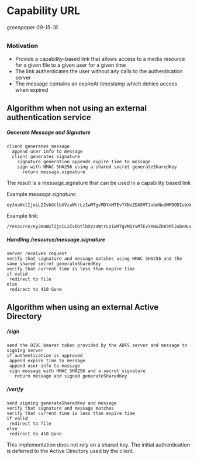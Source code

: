 # Capability URL
###### greenpaper 09-15-18

### Motivation

* Provide a capability-based link that allows access to a media resource for a given file to a given user for a given time
* The link authenticates the user without any calls to the authentication server
* The message contains an expireAt timestamp which denies access when expired

## Algorithm when not using an external authentication service

##### Generate Message and Signature
```
client generates message
  append user info to message
  client generates signature
    signature generation appends expire time to message
    sign with HMAC SHA256 using a shared secret generateSharedKey
      return message.signature
```
The result is a message.signature that can be used in a capability based link

Example _message.signature_:
```
eyJmaWxlIjoiL2ZvbGtlbXVzaWtrLzIwMTgvMDYvMTEvYXNuZDA5MTJubnNudWM5ODIubXA0IiwiZXhwaXJlQXQiOiIyMDE4LTA5LTE1VDEwOjQ2OjUzLjMwN1oifQ==.tz8XOxhXx0WX2y+cyz38WJoRMvdv7wtcCkEG+pmiH94=
```
Example _link_:
```
/resource/eyJmaWxlIjoiL2ZvbGtlbXVzaWtrLzIwMTgvMDYvMTEvYXNuZDA5MTJubnNudWM5ODIubXA0IiwiZXhwaXJlQXQiOiIyMDE4LTA5LTE1VDEwOjQ2OjUzLjMwN1oifQ==.tz8XOxhXx0WX2y+cyz38WJoRMvdv7wtcCkEG+pmiH94=
```

##### Handling /resource/message.signature
```
server receives request
verify that signature and message matches using HMAC SHA256 and the same shared secret generateSharedKey
verify that current time is less than expire time
if valid
 redirect to file
else 
 redirect to 410 Gone
```


## Algorithm when using an external Active Directory

##### /sign
```
send the OIDC bearer token provided by the ADFS server and message to signing server
if authentication is approved
 append expire time to message
 append user info to message
 sign message with HMAC SHA256 and a secret signature
   return message and signed generateSharedKey
```

##### /verify
```
send signing generateSharedKey and message
verify that signature and message matches
verify that current time is less than expire time
if valid
 redirect to file
else 
 redirect to 410 Gone
```

This implementation does not rely on a shared key. The initial 
authentication is deferred to the Active Directory used by the client.

